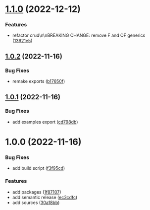 # [1.1.0](https://github.com/2ppl/core/compare/v1.0.2...v1.1.0) (2022-12-12)


### Features

* refactor crud\n\nBREAKING CHANGE: remove F and OF generics ([13621e5](https://github.com/2ppl/core/commit/13621e57c93ee2ab03a8099f3d4730ae111cf380))

## [1.0.2](https://github.com/2ppl/core/compare/v1.0.1...v1.0.2) (2022-11-16)


### Bug Fixes

* remake exports ([b17650f](https://github.com/2ppl/core/commit/b17650f3b4891f4348a359cc8057fa8c3ef47b62))

## [1.0.1](https://github.com/2ppl/core/compare/v1.0.0...v1.0.1) (2022-11-16)


### Bug Fixes

* add examples export ([cd798db](https://github.com/2ppl/core/commit/cd798db8f7a3ece01ef25fce520611c7f3860f68))

# 1.0.0 (2022-11-16)


### Bug Fixes

* add build script ([f3f95cd](https://github.com/2ppl/core/commit/f3f95cde5ea6558ed039e5d59e2f92cb69cc9eda))


### Features

* add packages ([1f87107](https://github.com/2ppl/core/commit/1f87107ebf4f1ce0f75ce063d91d1e14192cb486))
* add semantic release ([ec3cdfc](https://github.com/2ppl/core/commit/ec3cdfc8625b2bee003b35c257f4017bc33dd7cc))
* add sources ([30a18bb](https://github.com/2ppl/core/commit/30a18bb12ddb8c75c4fab653a9dfeb02896e497d))
